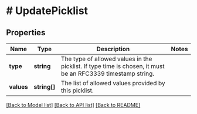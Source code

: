 # # UpdatePicklist

## Properties

Name | Type | Description | Notes
------------ | ------------- | ------------- | -------------
**type** | **string** | The type of allowed values in the picklist. If type time is chosen, it must be an RFC3339 timestamp string. | 
**values** | **string[]** | The list of allowed values provided by this picklist. | 

[[Back to Model list]](../../README.md#documentation-for-models) [[Back to API list]](../../README.md#documentation-for-api-endpoints) [[Back to README]](../../README.md)


